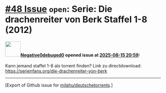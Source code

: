# [\#48 Issue](https://github.com/milahu/deutschetorrents/issues/48) `open`: Serie: Die drachenreiter von Berk Staffel 1-8 (2012)

#### <img src="https://avatars.githubusercontent.com/u/168559339?u=c37bc2be0161aa65c882aa7cd5f5f4302c13d8b4&v=4" width="50">[Negative0debuged0](https://github.com/Negative0debuged0) opened issue at [2025-08-15 20:59](https://github.com/milahu/deutschetorrents/issues/48):

Kann jemand staffel 1-8 als torrent finden? Link zu directdownload:
<https://serienfans.org/die-drachenreiter-von-berk>

------------------------------------------------------------------------

\[Export of Github issue for
[milahu/deutschetorrents](https://github.com/milahu/deutschetorrents).\]

